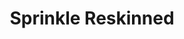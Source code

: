---
slug: sprinkle-reskinned-1732
title: Sprinkle Reskinned
description: "Sprinkle Reskinned is an exciting online game. Play for free directly in your browser!"
icon: /images/popular_mods/Sprinkle Reskinned.png
url: https://wowtbc.net/sprunkin/sprinkle-reskinned/index.html
previewImage: /images/popular_mods/Sprinkle Reskinned.png
type: popular mods

# SEO配置
seo:
  title: "Sprinkle Reskinned - Play Free Online Game | Fun Browser Games"
  description: "Sprinkle Reskinned - Play this fun online game for free in your browser. No download required!"
  ogImage: "/images/popular_mods/Sprinkle Reskinned.png"
  keywords: "sprinkle-reskinned-1732, online game, browser game, free game, popular mods game, play online"

videoUrls:
  - https://www.youtube.com/embed/example1
  - https://www.youtube.com/embed/example2

whyPlay:
  title: "Why Play Sprinkle Reskinned?"
  items:
    - "Immersive Gameplay: Sprinkle Reskinned offers an engaging and immersive gaming experience that will keep you entertained for hours"
    - "Challenging Levels: Test your skills with increasingly difficult challenges and obstacles"
    - "Beautiful Graphics: Enjoy stunning visuals and smooth animations that bring the game world to life"
    - "Regular Updates: New content and features are added regularly to keep the game fresh and exciting"
    - "Free to Play: Experience all the fun without spending a penny"
    - "Community Features: Connect with other players, share strategies, and compete for high scores"
    - "Cross-Platform: Play on any device with a web browser, no downloads required"

features:
  title: "Key Features of Sprinkle Reskinned"
  image: "/images/popular_mods/Sprinkle Reskinned.png"
  items:
    - "Intuitive Controls: Easy to learn controls make Sprinkle Reskinned accessible for players of all skill levels"
    - "Multiple Game Modes: Enjoy various gameplay options that provide different challenges and experiences"
    - "Character Customization: Personalize your gaming experience with unique characters and items"
    - "Achievement System: Complete special tasks to earn rewards and recognition"
    - "Leaderboards: Compete with players worldwide and see who can achieve the highest scores"

characteristics:
  title: "Game Characteristics"
  image: "/images/popular_mods/Sprinkle Reskinned.png"
  items:
    - "Genre: Popular mods game with elements of strategy and skill"
    - "Difficulty: Suitable for both casual gamers and those seeking a challenge"
    - "Play Time: Quick sessions or extended gameplay, depending on your preference"
    - "Art Style: Vibrant and engaging visuals that enhance the gaming experience"
    - "Sound Design: Immersive audio that complements the gameplay perfectly"

info: "Sprinkle Reskinned is an exciting online game that offers players a unique and engaging gaming experience. With its intuitive controls, stunning visuals, and challenging gameplay, Sprinkle Reskinned provides hours of entertainment for players of all ages and skill levels. Whether you're looking for a quick gaming session during a break or an extended play session, Sprinkle Reskinned delivers an immersive experience that will keep you coming back for more. The game features multiple levels of increasing difficulty, ensuring that players are constantly challenged as they progress. With regular updates adding new content and features, Sprinkle Reskinned remains fresh and exciting, providing endless entertainment options for its growing community of players."

howToPlayIntro: "Welcome to Sprinkle Reskinned! This guide will walk you through the basics and help you master the game. Whether you're a beginner or looking to improve your skills, these tips and instructions will enhance your gaming experience."

howToPlaySteps:
  - title: "Getting Started"
    description: "Begin your Sprinkle Reskinned adventure by familiarizing yourself with the controls. Use your keyboard or mouse to navigate through the game interface. The tutorial will guide you through the basic mechanics and help you understand the objectives."
  - title: "Understanding the Objectives"
    description: "In Sprinkle Reskinned, your main goal is to progress through levels by completing specific objectives. Each level presents unique challenges that require different strategies and approaches."
  - title: "Mastering the Controls"
    description: "Practice using the controls to improve your precision and reaction time. Sprinkle Reskinned requires quick reflexes and strategic thinking to overcome obstacles and defeat opponents."
  - title: "Utilizing Power-ups"
    description: "Collect power-ups throughout the game to enhance your abilities and overcome difficult challenges. Each power-up offers unique advantages that can be crucial for success."
  - title: "Developing Strategies"
    description: "As you progress in Sprinkle Reskinned, develop effective strategies for different scenarios. Analyze patterns, anticipate challenges, and adapt your approach to maximize your performance."

faq:
  title: "Frequently Asked Questions about Sprinkle Reskinned"
  items:
    - question: "Is Sprinkle Reskinned free to play?"
      answer: "Yes, Sprinkle Reskinned is completely free to play directly in your web browser. No downloads or purchases are required to enjoy the full game experience."
    - question: "Can I play Sprinkle Reskinned on mobile devices?"
      answer: "Yes, Sprinkle Reskinned is optimized for both desktop and mobile play. You can enjoy the game on any device with a web browser and internet connection."
    - question: "Are there any in-game purchases?"
      answer: "While Sprinkle Reskinned is free to play, there may be optional in-game purchases available for cosmetic items or additional features that don't affect core gameplay."
    - question: "How often is Sprinkle Reskinned updated?"
      answer: "The developers regularly update Sprinkle Reskinned with new content, features, and improvements based on player feedback and game performance."
    - question: "Can I play Sprinkle Reskinned offline?"
      answer: "Currently, Sprinkle Reskinned requires an internet connection to play as it's a browser-based online game."
    - question: "Is Sprinkle Reskinned suitable for children?"
      answer: "Yes, Sprinkle Reskinned is designed to be family-friendly and suitable for players of all ages."
    - question: "How do I report bugs or issues?"
      answer: "If you encounter any problems while playing Sprinkle Reskinned, you can report them through the game's support page or contact the developers directly through their website."
    - question: "Still Have Questions?"
      answer: "If you have additional questions about Sprinkle Reskinned that aren't covered in this FAQ, please visit our support center or contact our customer service team for assistance."
---